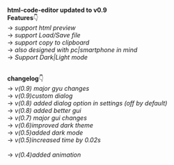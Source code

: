 **html-code-editor updated to v0.9** 
<br>
**Features**👇
<br>
→
_support html preview_
<br>
→
_support Load/Save file_
<br>
→
_support copy to clipboard_
<br>
→
_also designed with pc|smartphone in mind_
<br>
→
_Support Dark|Light mode_  
<Br>

**changelog**👇<br>
→
_v(0.9) major gyu changes_
<br>
→
_v(0.9)custom dialog_
<br>
→
_v(0.8) added dialog option in settings (off by default)_
<br>
→
_v(0.8) added better gui_
<br>
 →
 _v(0.7) major gui changes_
<br>
→
_v(0.6)improved dark theme_
<br>
→
_v(0.5)added dark mode_
<br>
→
_v(0.5)increased time by 0.02s_                                                                                                                             
<br>
→
_v(0.4)added animation_                                                                          

